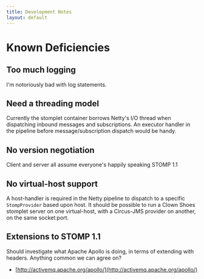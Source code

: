 ```yaml
---
title: Development Notes
layout: default
---
```


# Known Deficiencies

## Too much logging

I'm notoriously bad with log statements.

## Need a threading model

Currently the stomplet container borrows Netty's I/O thread when dispatching
inbound messages and subscriptions.  An executor handler in the pipeline
before message/subscription dispatch would be handy.

## No version negotiation

Client and server all assume everyone's happily speaking STOMP 1.1

## No virtual-host support

A host-handler is required in the Netty pipeline to dispatch to a specific
`StompProvider` based upon host.  It should be possible to run a Clown Shoes
stomplet server on one virtual-host, with a Circus-JMS provider on another,
on the same socket:port.

## Extensions to STOMP 1.1

Should investigate what Apache Apollo is doing, in terms of extending
with headers.  Anything common we can agree on?

* [http://activemq.apache.org/apollo/](http://activemq.apache.org/apollo/)
